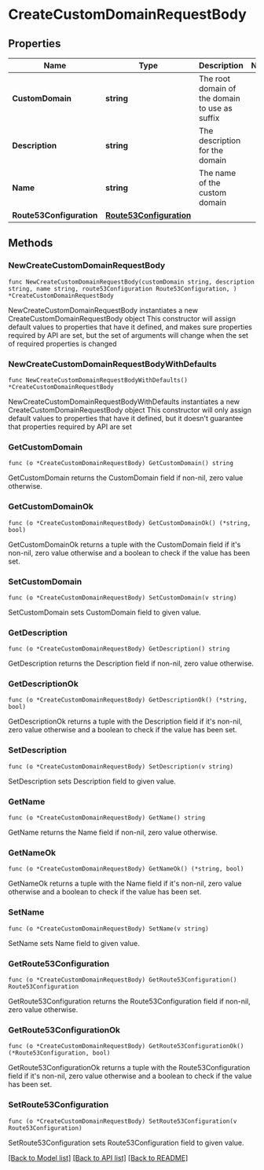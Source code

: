 # CreateCustomDomainRequestBody

## Properties

Name | Type | Description | Notes
------------ | ------------- | ------------- | -------------
**CustomDomain** | **string** | The root domain of the domain to use as suffix | 
**Description** | **string** | The description for the domain | 
**Name** | **string** | The name of the custom domain | 
**Route53Configuration** | [**Route53Configuration**](Route53Configuration.md) |  | 

## Methods

### NewCreateCustomDomainRequestBody

`func NewCreateCustomDomainRequestBody(customDomain string, description string, name string, route53Configuration Route53Configuration, ) *CreateCustomDomainRequestBody`

NewCreateCustomDomainRequestBody instantiates a new CreateCustomDomainRequestBody object
This constructor will assign default values to properties that have it defined,
and makes sure properties required by API are set, but the set of arguments
will change when the set of required properties is changed

### NewCreateCustomDomainRequestBodyWithDefaults

`func NewCreateCustomDomainRequestBodyWithDefaults() *CreateCustomDomainRequestBody`

NewCreateCustomDomainRequestBodyWithDefaults instantiates a new CreateCustomDomainRequestBody object
This constructor will only assign default values to properties that have it defined,
but it doesn't guarantee that properties required by API are set

### GetCustomDomain

`func (o *CreateCustomDomainRequestBody) GetCustomDomain() string`

GetCustomDomain returns the CustomDomain field if non-nil, zero value otherwise.

### GetCustomDomainOk

`func (o *CreateCustomDomainRequestBody) GetCustomDomainOk() (*string, bool)`

GetCustomDomainOk returns a tuple with the CustomDomain field if it's non-nil, zero value otherwise
and a boolean to check if the value has been set.

### SetCustomDomain

`func (o *CreateCustomDomainRequestBody) SetCustomDomain(v string)`

SetCustomDomain sets CustomDomain field to given value.


### GetDescription

`func (o *CreateCustomDomainRequestBody) GetDescription() string`

GetDescription returns the Description field if non-nil, zero value otherwise.

### GetDescriptionOk

`func (o *CreateCustomDomainRequestBody) GetDescriptionOk() (*string, bool)`

GetDescriptionOk returns a tuple with the Description field if it's non-nil, zero value otherwise
and a boolean to check if the value has been set.

### SetDescription

`func (o *CreateCustomDomainRequestBody) SetDescription(v string)`

SetDescription sets Description field to given value.


### GetName

`func (o *CreateCustomDomainRequestBody) GetName() string`

GetName returns the Name field if non-nil, zero value otherwise.

### GetNameOk

`func (o *CreateCustomDomainRequestBody) GetNameOk() (*string, bool)`

GetNameOk returns a tuple with the Name field if it's non-nil, zero value otherwise
and a boolean to check if the value has been set.

### SetName

`func (o *CreateCustomDomainRequestBody) SetName(v string)`

SetName sets Name field to given value.


### GetRoute53Configuration

`func (o *CreateCustomDomainRequestBody) GetRoute53Configuration() Route53Configuration`

GetRoute53Configuration returns the Route53Configuration field if non-nil, zero value otherwise.

### GetRoute53ConfigurationOk

`func (o *CreateCustomDomainRequestBody) GetRoute53ConfigurationOk() (*Route53Configuration, bool)`

GetRoute53ConfigurationOk returns a tuple with the Route53Configuration field if it's non-nil, zero value otherwise
and a boolean to check if the value has been set.

### SetRoute53Configuration

`func (o *CreateCustomDomainRequestBody) SetRoute53Configuration(v Route53Configuration)`

SetRoute53Configuration sets Route53Configuration field to given value.



[[Back to Model list]](../README.md#documentation-for-models) [[Back to API list]](../README.md#documentation-for-api-endpoints) [[Back to README]](../README.md)


